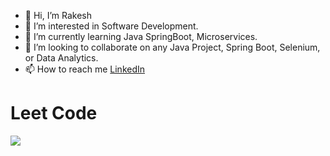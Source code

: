 - 👋 Hi, I’m Rakesh
- 👀 I’m interested in Software Development.
- 🌱 I’m currently learning Java SpringBoot, Microservices.
- 💞️ I’m looking to collaborate on any Java Project, Spring Boot, Selenium, or Data Analytics.
- 📫 How to reach me [LinkedIn](https://linkedin.com/in/rakesh-bommisetti-2735a0211)

# Leet Code
![](https://leetcard.jacoblin.cool/Rakesh_Bommisetti?animation=true)
